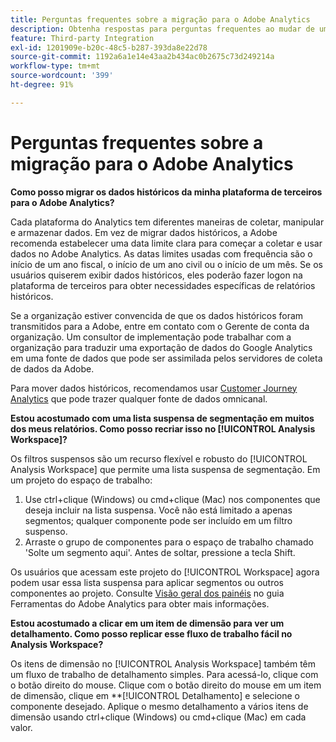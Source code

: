 ```yaml
---
title: Perguntas frequentes sobre a migração para o Adobe Analytics
description: Obtenha respostas para perguntas frequentes ao mudar de uma plataforma de terceiros para a Adobe.
feature: Third-party Integration
exl-id: 1201909e-b20c-48c5-b287-393da8e22d78
source-git-commit: 1192a6a1e14e43aa2b434ac0b2675c73d249214a
workflow-type: tm+mt
source-wordcount: '399'
ht-degree: 91%

---
```


# Perguntas frequentes sobre a migração para o Adobe Analytics

**Como posso migrar os dados históricos da minha plataforma de terceiros para o Adobe Analytics?**

Cada plataforma do Analytics tem diferentes maneiras de coletar, manipular e armazenar dados. Em vez de migrar dados históricos, a Adobe recomenda estabelecer uma data limite clara para começar a coletar e usar dados no Adobe Analytics. As datas limites usadas com frequência são o início de um ano fiscal, o início de um ano civil ou o início de um mês. Se os usuários quiserem exibir dados históricos, eles poderão fazer logon na plataforma de terceiros para obter necessidades específicas de relatórios históricos.

Se a organização estiver convencida de que os dados históricos foram transmitidos para a Adobe, entre em contato com o Gerente de conta da organização. Um consultor de implementação pode trabalhar com a organização para traduzir uma exportação de dados do Google Analytics em uma fonte de dados que pode ser assimilada pelos servidores de coleta de dados da Adobe.

Para mover dados históricos, recomendamos usar [Customer Journey Analytics](https://experienceleague.adobe.com/docs/analytics-platform/using/cja-overview/cja-overview.html?lang=pt-BR) que pode trazer qualquer fonte de dados omnicanal.

**Estou acostumado com uma lista suspensa de segmentação em muitos dos meus relatórios. Como posso recriar isso no [!UICONTROL Analysis Workspace]?**

Os filtros suspensos são um recurso flexível e robusto do [!UICONTROL Analysis Workspace] que permite uma lista suspensa de segmentação. Em um projeto do espaço de trabalho:

1. Use ctrl+clique (Windows) ou cmd+clique (Mac) nos componentes que deseja incluir na lista suspensa. Você não está limitado a apenas segmentos; qualquer componente pode ser incluído em um filtro suspenso.
2. Arraste o grupo de componentes para o espaço de trabalho chamado &#39;Solte um segmento aqui&#39;. Antes de soltar, pressione a tecla Shift.

Os usuários que acessam este projeto do [!UICONTROL Workspace] agora podem usar essa lista suspensa para aplicar segmentos ou outros componentes ao projeto. Consulte [Visão geral dos painéis](/help/analyze/analysis-workspace/c-panels/panels.md) no guia Ferramentas do Adobe Analytics para obter mais informações.

**Estou acostumado a clicar em um item de dimensão para ver um detalhamento. Como posso replicar esse fluxo de trabalho fácil no Analysis Workspace?**

Os itens de dimensão no [!UICONTROL Analysis Workspace] também têm um fluxo de trabalho de detalhamento simples. Para acessá-lo, clique com o botão direito do mouse. Clique com o botão direito do mouse em um item de dimensão, clique em **[!UICONTROL Detalhamento] e selecione o componente desejado. Aplique o mesmo detalhamento a vários itens de dimensão usando ctrl+clique (Windows) ou cmd+clique (Mac) em cada valor.
